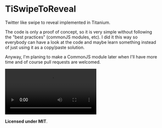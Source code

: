 TiSwipeToReveal
===============

Twitter like swipe to reveal implemented in Titanium.

The code is only a proof of concept, so it is very simple without following the "best practices" (commonJS modules, etc).
I did it this way so everybody can have a look at the code and maybe learn something instead of just using it as a copy/paste solution.

Anyway, I'm planing to make a CommonJS module later when I'll have more time and of course pull requests are welcomed.

![TiSwipeToReveal](https://dl.dropbox.com/u/7744051/TiSwipeToReveal.mov)



**Licensed under MIT**.
